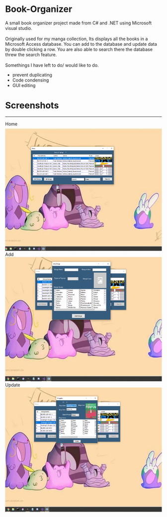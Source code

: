 # Book-Organizer
A small book organizer project made from C# and .NET using Microsoft visual studio. <br><br>
Originally used for my manga collection, Its displays all the books in a Microsoft Access database. You can add to the database and update data by double clicking a row. You are also able to search there the database threw the search feature. <br><br>
Somethings I have left to do/ would like to do.<br>
* prevent duplicating
* Code condensing
* GUI editing

# Screenshots
___
Home<br>
<img src="MyManga/ScreenShot/newHome.png" height="400"><br>
Add<br>
<img src="MyManga/ScreenShot/newAdd.png" height="400"><br>
Update<br>
<img src="MyManga/ScreenShot/newUpdate.png" height="400"><br>
